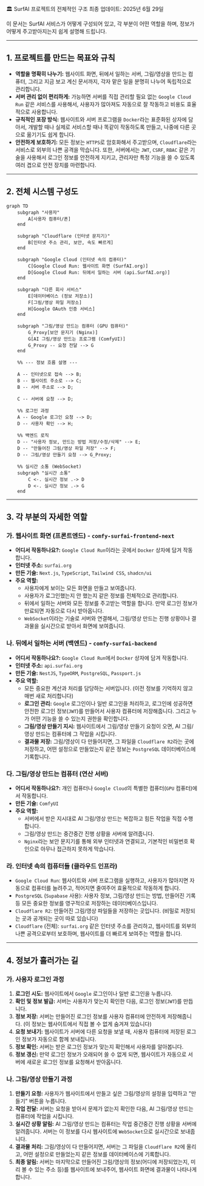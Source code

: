 🏛️ SurfAI 프로젝트의 전체적인 구조
최종 업데이트: 2025년 6월 29일

이 문서는 SurfAI 서비스가 어떻게 구성되어 있고, 각 부분이 어떤 역할을 하며, 정보가 어떻게 주고받아지는지 쉽게 설명해 드립니다.

---

## 1. 프로젝트를 만드는 목표와 규칙

-   **역할을 명확히 나누기:** 웹사이트 화면, 뒤에서 일하는 서버, 그림/영상을 만드는 컴퓨터, 그리고 지금 보고 계신 문서까지, 각자 맡은 일을 분명히 나누어 독립적으로 관리합니다.
-   **서버 관리 없이 편리하게:** 가능하면 서버를 직접 관리할 필요 없는 `Google Cloud Run` 같은 서비스를 사용해서, 사용자가 많아져도 자동으로 잘 작동하고 비용도 효율적으로 사용합니다.
-   **규칙적인 포장 방식:** 웹사이트와 서버 프로그램을 `Docker`라는 표준화된 상자에 담아서, 개발할 때나 실제로 서비스할 때나 똑같이 작동하도록 만들고, 나중에 다른 곳으로 옮기기도 쉽게 합니다.
-   **안전하게 보호하기:** 모든 정보는 `HTTPS`로 암호화해서 주고받으며, `Cloudflare`라는 서비스로 외부의 나쁜 공격을 막습니다. 또한, 서버에서는 `JWT`, `CSRF`, `RBAC` 같은 기술을 사용해서 로그인 정보를 안전하게 지키고, 관리자만 특정 기능을 쓸 수 있도록 여러 겹으로 안전 장치를 마련합니다.

---

## 2. 전체 시스템 구성도

```mermaid
graph TD
    subgraph "사용자"
        A[사용자 컴퓨터/폰]
    end

    subgraph "Cloudflare (인터넷 문지기)"
        B[인터넷 주소 관리, 보안, 속도 빠르게]
    end

    subgraph "Google Cloud (인터넷 속의 컴퓨터)"
        C[Google Cloud Run: 웹사이트 화면 (SurfAI.org)]
        D[Google Cloud Run: 뒤에서 일하는 서버 (api.SurfAI.org)]
    end

    subgraph "다른 회사 서비스"
        E[데이터베이스 (정보 저장소)]
        F[그림/영상 파일 저장소]
        H[Google OAuth 인증 서비스]
    end
    
    subgraph "그림/영상 만드는 컴퓨터 (GPU 컴퓨터)"
        G_Proxy[보안 문지기 (Nginx)]
        G[AI 그림/영상 만드는 프로그램 (ComfyUI)]
        G_Proxy -- 요청 전달 --> G
    end

    %% --- 정보 흐름 설명 ---

    A -- 인터넷으로 접속 --> B;
    B -- 웹사이트 주소로 --> C;
    B -- 서버 주소로 --> D;
    
    C -- 서버에 요청 --> D;
    
    %% 로그인 과정
    A -- Google 로그인 요청 --> D;
    D -- 사용자 확인 --> H;

    %% 백엔드 로직
    D -- "사용자 정보, 만드는 방법 저장/수정/삭제" --> E;
    D -- "만들어진 그림/영상 파일 저장" --> F;
    D -- 그림/영상 만들기 요청 --> G_Proxy;
    
    %% 실시간 소통 (WebSocket)
    subgraph "실시간 소통"
        C <-. 실시간 정보 .-> D
        D <-. 실시간 정보 .-> G
    end
```

---

## 3. 각 부분의 자세한 역할

### 가. 웹사이트 화면 (프론트엔드) - `comfy-surfai-frontend-next`

-   **어디서 작동하나요?:** `Google Cloud Run`이라는 곳에서 `Docker` 상자에 담겨 작동합니다.
-   **인터넷 주소:** `surfai.org`
-   **만든 기술:** `Next.js`, `TypeScript`, `Tailwind CSS`, `shadcn/ui`
-   **주요 역할:**
    -   사용자에게 보이는 모든 화면을 만들고 보여줍니다.
    -   사용자가 로그인했는지 안 했는지 같은 정보를 전체적으로 관리합니다.
    -   뒤에서 일하는 서버와 모든 정보를 주고받는 역할을 합니다. 만약 로그인 정보가 만료되면 자동으로 다시 받아옵니다.
    -   `WebSocket`이라는 기술로 서버와 연결해서, 그림/영상 만드는 진행 상황이나 결과물을 실시간으로 받아서 화면에 보여줍니다.

### 나. 뒤에서 일하는 서버 (백엔드) - `comfy-surfai-backend`

-   **어디서 작동하나요?:** `Google Cloud Run`에서 `Docker` 상자에 담겨 작동합니다.
-   **인터넷 주소:** `api.surfai.org`
-   **만든 기술:** `NestJS`, `TypeORM`, `PostgreSQL`, `Passport.js`
-   **주요 역할:**
    -   모든 중요한 계산과 처리를 담당하는 서버입니다. (이전 정보를 기억하지 않고 매번 새로 처리합니다)
    -   **로그인 관리:** `Google` 로그인이나 일반 로그인을 처리하고, 로그인에 성공하면 안전한 로그인 정보(`JWT`)를 만들어서 사용자 컴퓨터에 저장해줍니다. 그리고 누가 어떤 기능을 쓸 수 있는지 권한을 확인합니다.
    -   **그림/영상 만들기 지시:** 웹사이트에서 그림/영상 만들기 요청이 오면, AI 그림/영상 만드는 컴퓨터에 그 작업을 시킵니다.
    -   **결과물 저장:** 그림/영상이 다 만들어지면, 그 파일을 `Cloudflare R2`라는 곳에 저장하고, 어떤 설정으로 만들었는지 같은 정보는 `PostgreSQL` 데이터베이스에 기록합니다.

### 다. 그림/영상 만드는 컴퓨터 (연산 서버)

-   **어디서 작동하나요?:** 개인 컴퓨터나 `Google Cloud`의 특별한 컴퓨터(`GPU` 컴퓨터)에서 작동합니다.
-   **만든 기술:** `ComfyUI`
-   **주요 역할:**
    -   서버에서 받은 지시대로 AI 그림/영상 만드는 복잡하고 힘든 작업을 직접 수행합니다.
    -   그림/영상 만드는 중간중간 진행 상황을 서버에 알려줍니다.
    -   `Nginx`라는 보안 문지기를 통해 외부 인터넷과 연결되고, 기본적인 비밀번호 확인으로 아무나 접근하지 못하게 막습니다.

### 라. 인터넷 속의 컴퓨터들 (클라우드 인프라)

-   `Google Cloud Run`: 웹사이트와 서버 프로그램을 실행하고, 사용자가 많아지면 자동으로 컴퓨터를 늘려주고, 적어지면 줄여주어 효율적으로 작동하게 합니다.
-   `PostgreSQL` (`Supabase` 사용): 사용자 정보, 그림/영상 만드는 방법, 만들어진 기록 등 모든 중요한 정보를 영구적으로 저장하는 데이터베이스입니다.
-   `Cloudflare R2`: 만들어진 그림/영상 파일들을 저장하는 곳입니다. (비밀로 저장되는 곳과 공개되는 곳이 따로 있습니다)
-   `Cloudflare` (전체): `surfai.org` 같은 인터넷 주소를 관리하고, 웹사이트를 외부의 나쁜 공격으로부터 보호하며, 웹사이트를 더 빠르게 보여주는 역할을 합니다.

---

## 4. 정보가 흘러가는 길

### 가. 사용자 로그인 과정

1.  **로그인 시도:** 웹사이트에서 `Google` 로그인이나 일반 로그인을 누릅니다.
2.  **확인 및 정보 발급:** 서버는 사용자가 맞는지 확인한 다음, 로그인 정보(`JWT`)를 만듭니다.
3.  **정보 저장:** 서버는 만들어진 로그인 정보를 사용자 컴퓨터에 안전하게 저장해줍니다. (이 정보는 웹사이트에서 직접 볼 수 없게 숨겨져 있습니다)
4.  **요청 보내기:** 웹사이트가 서버에 다른 요청을 보낼 때, 사용자 컴퓨터에 저장된 로그인 정보가 자동으로 함께 보내집니다.
5.  **정보 확인:** 서버는 받은 로그인 정보가 맞는지 확인해서 사용자를 알아봅니다.
6.  **정보 갱신:** 만약 로그인 정보가 오래되어 쓸 수 없게 되면, 웹사이트가 자동으로 서버에 새로운 로그인 정보를 요청해서 받아옵니다.

### 나. 그림/영상 만들기 과정

1.  **만들기 요청:** 사용자가 웹사이트에서 만들고 싶은 그림/영상의 설정을 입력하고 "만들기" 버튼을 누릅니다.
2.  **작업 전달:** 서버는 요청을 받아서 문제가 없는지 확인한 다음, AI 그림/영상 만드는 컴퓨터에 작업을 시킵니다.
3.  **실시간 상황 알림:** AI 그림/영상 만드는 컴퓨터는 작업 중간중간 진행 상황을 서버에 알려줍니다. 서버는 이 정보를 다시 웹사이트에 `WebSocket`으로 실시간으로 보내줍니다.
4.  **결과물 처리:** 그림/영상이 다 만들어지면, 서버는 그 파일을 `Cloudflare R2`에 올리고, 어떤 설정으로 만들었는지 같은 정보를 데이터베이스에 기록합니다.
5.  **최종 알림:** 서버는 마지막으로 만들어진 그림/영상의 정보(어디에 저장되었는지, 미리 볼 수 있는 주소 등)를 웹사이트에 보내주어, 웹사이트 화면에 결과물이 나타나게 합니다.